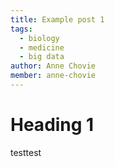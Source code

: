 ```yaml
---
title: Example post 1
tags:
  - biology
  - medicine
  - big data
author: Anne Chovie
member: anne-chovie
---
```


# Heading 1

testtest
